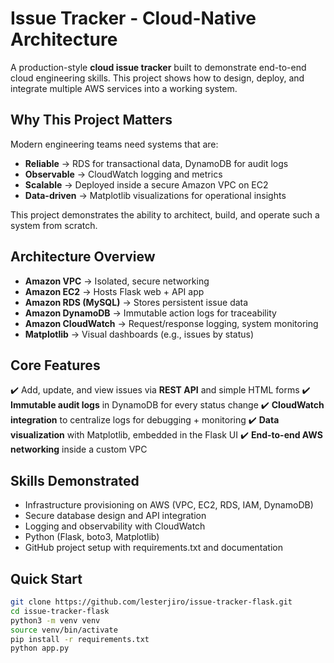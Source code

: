 # Issue Tracker - Cloud-Native Architecture

A production-style **cloud issue tracker** built to demonstrate end-to-end cloud engineering skills.
This project shows how to design, deploy, and integrate multiple AWS services into a working system.

## Why This Project Matters

Modern engineering teams need systems that are:

* **Reliable** → RDS for transactional data, DynamoDB for audit logs
* **Observable** → CloudWatch logging and metrics
* **Scalable** → Deployed inside a secure Amazon VPC on EC2
* **Data-driven** → Matplotlib visualizations for operational insights

This project demonstrates the ability to architect, build, and operate such a system from scratch.

## Architecture Overview

* **Amazon VPC** → Isolated, secure networking
* **Amazon EC2** → Hosts Flask web + API app
* **Amazon RDS (MySQL)** → Stores persistent issue data
* **Amazon DynamoDB** → Immutable action logs for traceability
* **Amazon CloudWatch** → Request/response logging, system monitoring
* **Matplotlib** → Visual dashboards (e.g., issues by status)

## Core Features

✔️ Add, update, and view issues via **REST API** and simple HTML forms
✔️ **Immutable audit logs** in DynamoDB for every status change
✔️ **CloudWatch integration** to centralize logs for debugging + monitoring
✔️ **Data visualization** with Matplotlib, embedded in the Flask UI
✔️ **End-to-end AWS networking** inside a custom VPC


## Skills Demonstrated

* Infrastructure provisioning on AWS (VPC, EC2, RDS, IAM, DynamoDB)
* Secure database design and API integration
* Logging and observability with CloudWatch
* Python (Flask, boto3, Matplotlib)
* GitHub project setup with requirements.txt and documentation


## Quick Start

```bash
git clone https://github.com/lesterjiro/issue-tracker-flask.git
cd issue-tracker-flask
python3 -m venv venv
source venv/bin/activate
pip install -r requirements.txt
python app.py
```

